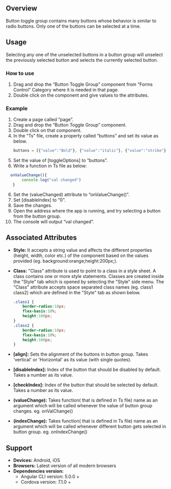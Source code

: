 ## Overview
Button toggle group contains many buttons whose behavior is similar to radio buttons. Only one of the buttons can be selected at a time.

## Usage
Selecting any one of the unselected buttons in a button group will unselect the previously selected button and selects the currently selected button.


### How to use

1. Drag and drop the “Button Toggle Group” component from “Forms Control” Category where it is needed in that page.
2. Double click on the component and give values to the attributes.

### Example

1. Create a page called “page”.
2. Drag and drop the “Button Toggle Group” component.
3. Double click on that component.
4. In the “Ts” file, create a property called “buttons” and set its value as below.
    ```typescript
    buttons = [{"value":"Bold"}, {"value":"italic"}, {"value":"strike"}];
    ```
5. Set the value of [toggleOptions] to “buttons”.
6. Write a function in Ts file as below:
```typescript
  onValueChange(){
       console.log("val changed")
   }
```

6. Set the (valueChanged) attribute to “onValueChange()”.
7. Set [disableIndex] to “0”.
7. Save the changes.
8. Open the address where the app is running, and try selecting a button from the button group.
9. The console will output “val changed”. 


## Associated Attributes
- **Style:** It accepts a string value and affects the different properties (height, width, color etc.) of the component based on the values provided (eg. background:orange;height:200px;).

- **Class:** "Class" attribute is used to point to a class in a style sheet. A class contains one or more style statements. Classes are created inside the "Style" tab which is opened by selecting the "Style" side menu. The "Class" attribute accepts space separated class names (eg. class1 class2) which are defined in the "Style" tab as shown below.
    ```css
    .class1 {
        border-radius:10px;
        flex-basis:10%;
        height:100px;
    }
    .class2 {
        border-radius:10px;
        flex-basis:10%;
        height:100px;
    }
    
    ```
- **[align]:** Sets the alignment of the buttons in button group. Takes 'vertical' or 'Horizontal' as its value (with single quotes).
- **[disableIndex]:** Index of the button that should be disabled by default. Takes a number as its value.
- **[checkIndex]:**  Index of the button that should be selected by default. Takes a number as its value.
- **(valueChange):** Takes function( that is defined in Ts file) name as an argument which will be called whenever the value of button group changes. eg. onValChange()
- **(indexChange):**  Takes function( that is defined in Ts file) name as an argument which will be called whenever different button gets selected in button group. eg. onIndexChange()

## Support
- **Devices:** Android, iOS
- **Browsers:**  Latest version of all modern browsers
- **Dependencies version:** 
    - Angular CLI version: 5.0.0 + 
    - Cordova version: 7.1.0 +


